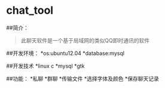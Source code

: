 # chat_tool
##简介：
>此聊天软件是一个基于局域网的类似QQ即时通讯的软件

##开发环境：
*os:ubuntu12.04
*database:mysql

##开发技术
*linux c
*mysql
*gtk

##功能：
*私聊
*群聊
*传输文件
*选择字体及颜色
*保存聊天记录
